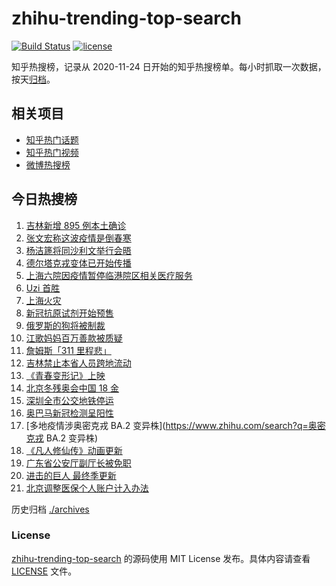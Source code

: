# zhihu-trending-top-search

[![Build Status](https://github.com/justjavac/zhihu-trending-top-search/workflows/ci/badge.svg?branch=main)](https://github.com/justjavac/zhihu-trending-top-search/actions)
[![license](https://img.shields.io/github/license/justjavac/zhihu-trending-top-search)](https://github.com/justjavac/zhihu-trending-top-search/blob/main/LICENSE)

知乎热搜榜，记录从 2020-11-24 日开始的知乎热搜榜单。每小时抓取一次数据，按天[归档](./archives)。

## 相关项目

- [知乎热门话题](https://github.com/justjavac/zhihu-trending-hot-questions)
- [知乎热门视频](https://github.com/justjavac/zhihu-trending-hot-video)
- [微博热搜榜](https://github.com/justjavac/weibo-trending-hot-search)

## 今日热搜榜

<!-- BEGIN -->
<!-- 最后更新时间 Tue Mar 15 2022 08:43:21 GMT+0800 (China Standard Time) -->

1. [吉林新增 895 例本土确诊](https://www.zhihu.com/search?q=吉林疫情)
1. [张文宏称这波疫情是倒春寒](https://www.zhihu.com/search?q=张文宏)
1. [杨洁篪将同沙利文举行会晤](https://www.zhihu.com/search?q=杨洁篪)
1. [德尔塔克戎变体已开始传播](https://www.zhihu.com/search?q=德尔塔克戎)
1. [上海六院因疫情暂停临港院区相关医疗服务](https://www.zhihu.com/search?q=上海六院)
1. [Uzi 首胜](https://www.zhihu.com/search?q=uzi)
1. [上海火灾](https://www.zhihu.com/search?q=上海火灾)
1. [新冠抗原试剂开始预售](https://www.zhihu.com/search?q=新冠抗原试剂)
1. [俄罗斯的狗将被制裁](https://www.zhihu.com/search?q=俄罗斯的狗)
1. [江歌妈妈百万善款被质疑](https://www.zhihu.com/search?q=江歌妈妈)
1. [詹姆斯「311 里程悲」](https://www.zhihu.com/search?q=詹姆斯)
1. [吉林禁止本省人员跨地流动](https://www.zhihu.com/search?q=吉林全省管控)
1. [《青春变形记》上映](https://www.zhihu.com/search?q=青春变形记)
1. [北京冬残奥会中国 18 金](https://www.zhihu.com/search?q=北京冬残奥会奖牌)
1. [深圳全市公交地铁停运](https://www.zhihu.com/search?q=深圳全市公交地铁停运)
1. [奥巴马新冠检测呈阳性](https://www.zhihu.com/search?q=奥巴马)
1. [多地疫情涉奥密克戎 BA.2 变异株](https://www.zhihu.com/search?q=奥密克戎 BA.2 变异株)
1. [《凡人修仙传》动画更新](https://www.zhihu.com/search?q=凡人修仙传)
1. [广东省公安厅副厅长被免职](https://www.zhihu.com/search?q=广东省公安厅副厅长被免职)
1. [进击的巨人 最终季更新](https://www.zhihu.com/search?q=进击的巨人)
1. [北京调整医保个人账户计入办法](https://www.zhihu.com/search?q=北京医保)

<!-- END -->

历史归档 [./archives](./archives)

### License

[zhihu-trending-top-search](https://github.com/justjavac/zhihu-trending-top-search)
的源码使用 MIT License 发布。具体内容请查看 [LICENSE](./LICENSE) 文件。

